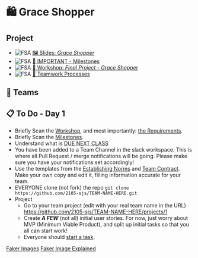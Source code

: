 
# 🛍️ Grace Shopper
## Project
- ![FSA](/logo.png) [🖼️ Slides: *Grace Shopper*](Grace-Shopper.pdf)
- ![FSA](/logo.png) [🚗 IMPORTANT - Milestones](milestones.md)
- ![FSA](/logo.png) [🔬 Workshop: _Final Project - Grace Shopper_](https://learn.fullstackacademy.com/workshop/5ece807ae423f6000461d41e/landing)
- ![FSA](/logo.png) [🤝 Teamwork Processes](teamwork-processes)

## 🤝 Teams

## 📋 To Do - Day 1
  - Briefly Scan the [Workshop](https://learn.fullstackacademy.com/workshop/5ece807ae423f6000461d41e/landing), and most importantly: [the Requirements](https://learn.fullstackacademy.com/workshop/5ece807ae423f6000461d41e/content/5ece826fe423f6000461d4d1/text).
  - Briefly Scan the [Milestones](milestones.md).
  - Understand what is [DUE NEXT CLASS](milestones.md#review-1-start-of-day-2----table-definitions-%EF%B8%8F-products-vertical-slice)
  - You have been added to a Team Channel in the slack workspace.  This is where all Pull Request / merge notifications will be going.  Please make sure you have your notifications set accordingly!
  - Use the templates from the [Establishing Norms](https://docs.google.com/document/d/1YOpRdI4d_jPBCnt2pO1rYibInkpFhBrITixKGxtBIk0/edit?usp=sharing) and [Team Contract](https://docs.google.com/document/d/1qBZeAX6gzYPyxdIVHNoP2HTF1ZUUf3seU0cIiBJTT1c/edit?usp=sharing). Make your own copy and edit it, filling information accurate for your team.
  - EVERYONE clone (not fork) the repo `git clone https://github.com/2105-sjs/TEAM-NAME-HERE.git`
  - Project
    - Go to your team project (edit with your real team name in the URL) https://github.com/2105-sjs/TEAM-NAME-HERE/projects/1
    - Create **_A FEW_** (not all) initial user stories.  For now, just worry about MVP (Minimum Viable Product), and split up initial tasks so that you all can start work!
    - Everyone should [start a task](teamwork-processes/work-on-a-task.md).



[Faker Images](https://fakerjs.dev/api/image.html#abstract)
[Faker Image Explained](https://www.youtube.com/watch?v=o67xQ9-usRU)
